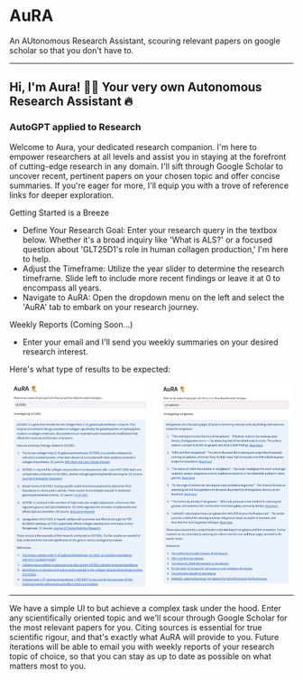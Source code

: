 # AuRA

An AUtonomous Research Assistant, scouring relevant papers on google scholar so that you don't have to.

---

## Hi, I'm Aura! 🧑‍🔬 Your very own Autonomous Research Assistant 🔥

### AutoGPT applied to Research

Welcome to Aura, your dedicated research companion. I'm here to empower researchers at all levels and assist you in staying at the forefront of cutting-edge research in any domain. I'll sift through Google Scholar to uncover recent, pertinent papers on your chosen topic and offer concise summaries. If you're eager for more, I'll equip you with a trove of reference links for deeper exploration.

Getting Started is a Breeze

- Define Your Research Goal: Enter your research query in the textbox below. Whether it's a broad inquiry like 'What is ALS?' or a focused question about 'GLT25D1's role in human collagen production,' I'm here to help.
- Adjust the Timeframe: Utilize the year slider to determine the research timeframe. Slide left to include more recent findings or leave it at 0 to encompass all years.
- Navigate to AuRA: Open the dropdown menu on the left and select the 'AuRA' tab to embark on your research journey.

Weekly Reports (Coming Soon...)

- Enter your email and I'll send you weekly summaries on your desired research interest.

Here's what type of results to be expected:

<div style="display: flex; justify-content: space-between;">
    <img alt="glt25d1" src="images/glt25d1-full.png" width="48%">
    <img alt="redgalaxies" src="images/redgalaxies-full.png" width="48%">
</div>

---

We have a simple UI to but achieve a complex task under the hood. Enter any scientifically oriented topic and we'll scour through Google Scholar for the most relevant papers for you. Citing sources is essential for true scientific rigour, and that's exactly what AuRA will provide to you. Future iterations will be able to email you with weekly reports of your research topic of choice, so that you can stay as up to date as possible on what matters most to you.

